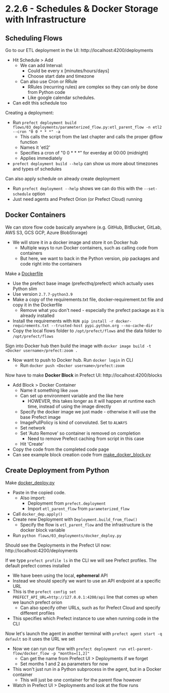 # 2.2.6 - Schedules & Docker Storage with Infrastructure

## Scheduling Flows
Go to our ETL deployment in the UI: http://localhost:4200/deployments
- Hit Schedule > Add
    - We can add Interval:
        - Could be every x [minutes/hours/days]
        - Choose start date and timezone
    - Can also use Cron or RRule
        - RRules (recurring rules) are complex so they can only be done from Python code
        - Like google calendar schedules.
- Can edit this schedule too

Creating a deployment:
- Run `prefect deployment build flows/03_deployments/parameterized_flow.py:etl_parent_flow -n etl2 --cron "0 0 * * *" -a`
    - This calls the script from the last chapter and calls the proper @flow function
    - Names it 'etl2'
    - Specifies a cron of "0 0 * * *" for everday at 00:00 (midnight)
    - Applies immediately
- `prefect deployment build --help` can show us more about timezones and types of schedules

Can also apply schedule on already create deployment
- Run `prefect deployment --help` shows we can do this with the `--set-schedule` option
- Just need agents and Prefect Orion (or Prefect Cloud) running

## Docker Containers
We can store flow code basically anywhere (e.g. GitHub, BitBucket, GitLab, AWS S3, GCS GCP, Azure BlobStorage)
- We will store it in a docker image and store it on Docker hub
    - Multiple ways to run Docker containers, such as calling code from containers
    - But here, we want to back in the Python version, pip packages and code right into the containers

Make a [Dockerfile](../Dockerfile)
- Use the prefect base image (prefecthq/prefect) which actually uses Python slim
- Use version `2.7.7-python3.9`
- Make a copy of the requirements.txt file, docker-requirement.txt file and copy it in the Dockerfile
    - Remove what you don't need - especially the prefect package as it is already installed
- Install the requirements with `RUN pip install -r docker-requirements.txt --trusted-host pypi.python.org --no-cache-dir`
- Copy the local flows folder to `/opt/prefect/flows` and the data folder to `/opt/prefect/flows`

Sign into Docker hub then build the image with `docker image build -t <Docker username>/prefect:zoom .`
- Now want to push to Docker hub. Run `docker login` in CLI
    - Run `docker push <Docker username>/prefect:zoom`

Now have to make **Docker Block** in Prefect UI: http://localhost:4200/blocks
- Add Block > Docker Container
    - Name it something like `zoom`
    - Can set up environment variable and the like here
        - HOWEVER, this takes longer as it will happen at runtime each time, instead of using the image directly
    - Specify the docker image we just made - otherwise it will use the base Prefect image
    - ImagePullPolicy is kind of convoluted. Set to `ALWAYS`
    - Set network
    - Set 'Auto Remove' so container is removed on completion
        - Need to remove Prefect caching from script in this case
    - Hit 'Create'
- Copy the code from the completed code page
- Can see example block creation code from [make_docker_block.py](../blocks/make_docker_block.py)

## Create Deployment from Python
Make [docker_deploy.py](../flows/03_deployments/docker_deploy.py)
- Paste in the copied code. 
    - Also import:
        - Deployment from `prefect.deployment`
        - Import `etl_parent_flow` from `parameterized_flow`
- Call `docker_dep.apply()`
- Create new Deployment with `Deployment.build_from_flow()`
    - Specify the flow is `etl_parent_flow` and the infrastructure is the docker block variable
- Run `python flows/03_deployments/docker_deploy.py` 

Should see the Deployments in the Prefect UI now: http://localhost:4200/deployments

If we type `prefect profile ls` in the CLI we will see Prefect profiles. The default prefect comes installed
- We have been using the local, **ephemeral** API
- Instead we should specify we want to use an API endpoint at a specific URL
- This is the `prefect config set PREFECT_API_URL=http://127.0.0.1:4200/api` line that comes up when we launch prefect orion
    - Can also specify other URLs, such as for Prefect Cloud and specify different profiles
- This specifies which Prefect instance to use when running code in the CLI

Now let's launch the agent in another terminal with `prefect agent start -q default` so it uses the URL we set
- Now we can run our flow with `prefect deployment run etl-parent-flow/docker_flow -p "months=[1,2]"`
    - Can get the name from Prefect UI > Deployments if we forget
    - Set months 1 and 2 as parameters for now
- This won't just run in a Python subprocess in the agent, but in a Docker container
    - This will just be one container for the parent flow however
- Watch in Prefect UI > Deployments and look at the flow runs
